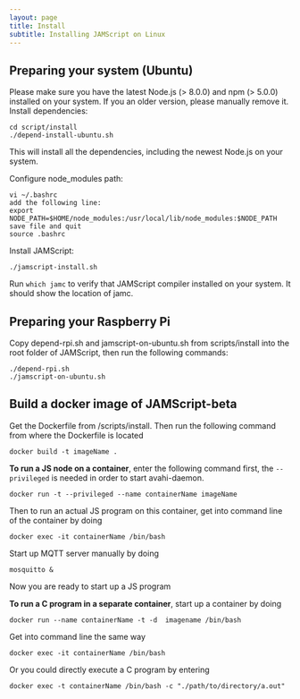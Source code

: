 ```yaml
---
layout: page
title: Install
subtitle: Installing JAMScript on Linux
---
```


## Preparing your system (Ubuntu)    

Please make sure you have the latest Node.js (> 8.0.0) and npm (> 5.0.0) installed on your system.
If you an older version, please manually remove it.
Install dependencies:  
```shell
cd script/install
./depend-install-ubuntu.sh
```  
This will install all the dependencies, including the newest Node.js on your system.  

Configure node_modules path:
```shell
vi ~/.bashrc
add the following line:
export NODE_PATH=$HOME/node_modules:/usr/local/lib/node_modules:$NODE_PATH
save file and quit
source .bashrc
```  

Install JAMScript:
```shell
./jamscript-install.sh
```

Run `which jamc` to verify that JAMScript compiler installed on your system. It should show the location of jamc.

## Preparing your Raspberry Pi

Copy depend-rpi.sh and jamscript-on-ubuntu.sh from scripts/install into the root folder of JAMScript, then run the following commands:  
```shell
./depend-rpi.sh
./jamscript-on-ubuntu.sh
```


## Build a docker image of JAMScript-beta  

Get the Dockerfile from /scripts/install.
Then run the following command from where the Dockerfile is located

```shell
docker build -t imageName .
```

**To run a JS node on a container**, enter the following command first, the `--privileged` is needed in order to start avahi-daemon.

```shell
docker run -t --privileged --name containerName imageName
```

Then to run an actual JS program on this container, get into command line of the container by doing

```shell
docker exec -it containerName /bin/bash
```

Start up MQTT server manually by doing
```shell
mosquitto &
```

Now you are ready to start up a JS program


**To run a C program in a separate container**, start up a container by doing
```shell
docker run --name containerName -t -d  imagename /bin/bash
```

Get into command line the same way
```shell
docker exec -it containerName /bin/bash
```

Or you could directly execute a C program by entering

```shell
docker exec -t containerName /bin/bash -c "./path/to/directory/a.out"
```

